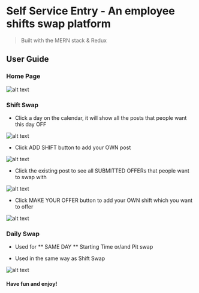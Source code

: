 # Self Service Entry - An employee shifts swap platform

> Built with the MERN stack & Redux


## User Guide


### Home Page

![alt text](<https://res.cloudinary.com/dsk0gjgdw/image/upload/v1646389090/self-service-entry/home_page_ipze9f.png>)


### Shift Swap

- Click a day on the calendar, it will show all the posts that people want this day OFF

![alt text](<https://res.cloudinary.com/dsk0gjgdw/image/upload/v1646390025/self-service-entry/shift_swap_1_ddvnho.png>)

- Click ADD SHIFT button to add your OWN post

![alt text](<https://res.cloudinary.com/dsk0gjgdw/image/upload/v1646390141/self-service-entry/shift_swap_2_shn9ff.png>)

- Click the existing post to see all SUBMITTED OFFERs that people want to swap with

![alt text](<https://res.cloudinary.com/dsk0gjgdw/image/upload/v1646390653/self-service-entry/shift_swap_3_lzajby.png>)

- Click MAKE YOUR OFFER button to add your OWN shift which you want to offer

![alt text](<https://res.cloudinary.com/dsk0gjgdw/image/upload/v1646391140/self-service-entry/shif_swap_4_oo6lh4.png>)


### Daily Swap

- Used for ** SAME DAY ** Starting Time or/and Pit swap

- Used in the same way as Shift Swap

![alt text](<https://res.cloudinary.com/dsk0gjgdw/image/upload/v1646391348/self-service-entry/daily_swap_1_uyzycf.png>)


#### Have fun and enjoy!








